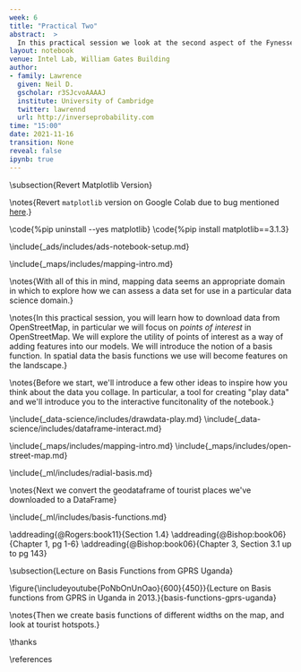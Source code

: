 ```yaml
---
week: 6
title: "Practical Two"
abstract:  >
  In this practical session we look at the second aspect of the Fynesse data science process, *assess*. In particular, we are going to download data from OpenStreetMap and verify its quality and utility.
layout: notebook
venue: Intel Lab, William Gates Building
author:
- family: Lawrence
  given: Neil D.
  gscholar: r3SJcvoAAAAJ
  institute: University of Cambridge
  twitter: lawrennd
  url: http://inverseprobability.com
time: "15:00"
date: 2021-11-16
transition: None
reveal: false
ipynb: true
---
```

 
\subsection{Revert Matplotlib Version}

\notes{Revert `matplotlib` version on Google Colab due to bug mentioned [here](https://github.com/facebook/prophet/issues/1691).}

\code{%pip uninstall --yes matplotlib}
\code{%pip install matplotlib==3.1.3}

\include{_ads/includes/ads-notebook-setup.md}

\include{_maps/includes/mapping-intro.md}

\notes{With all of this in mind, mapping data seems an appropriate domain in which to explore how we can assess a data set for use in a particular data science domain.}

\notes{In this practical session, you will learn how to download data from OpenStreetMap, in particular we will focus on *points of interest* in OpenStreetMap. We will explore the utility of points of interest as a way of adding features into our models. We will introduce the notion of a basis function. In spatial data the basis functions we use will become features on the landscape.}

\notes{Before we start, we'll introduce a few other ideas to inspire how you think about the data you collage. In particular, a tool for creating "play data" and we'll introduce you to the interactive funcitonality of the notebook.}

\include{_data-science/includes/drawdata-play.md}
\include{_data-science/includes/dataframe-interact.md}

\include{_maps/includes/mapping-intro.md}
\include{_maps/includes/open-street-map.md}

\include{_ml/includes/radial-basis.md}

\notes{Next we convert the geodataframe of tourist places we've downloaded to a DataFrame}

\include{_ml/includes/basis-functions.md}

\addreading{@Rogers:book11}{Section 1.4}
\addreading{@Bishop:book06}{Chapter 1, pg 1-6}
\addreading{@Bishop:book06}{Chapter 3, Section 3.1 up to pg 143}

\subsection{Lecture on Basis Functions from GPRS Uganda}

\figure{\includeyoutube{PoNbOnUnOao}{600}{450}}{Lecture on Basis functions from GPRS in Uganda in 2013.}{basis-functions-gprs-uganda}


\notes{Then we create basis functions of different widths on the map, and look at tourist hotspots.}



\thanks

\references
